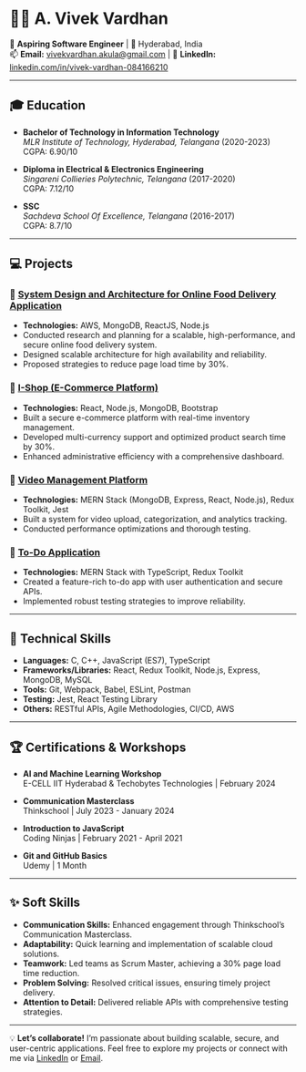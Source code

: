 # 👨‍💻 A. Vivek Vardhan

🚀 **Aspiring Software Engineer** | 📍 Hyderabad, India  
📫 **Email:** [vivekvardhan.akula@gmail.com](mailto:vivekvardhan.akula@gmail.com) | 🔗 **LinkedIn:** [linkedin.com/in/vivek-vardhan-084166210](https://www.linkedin.com/in/vivek-vardhan-084166210)  

---

## 🎓 Education

- **Bachelor of Technology in Information Technology**  
  *MLR Institute of Technology, Hyderabad, Telangana* (2020-2023)  
  CGPA: 6.90/10  

- **Diploma in Electrical & Electronics Engineering**  
  *Singareni Collieries Polytechnic, Telangana* (2017-2020)  
  CGPA: 7.12/10  

- **SSC**  
  *Sachdeva School Of Excellence, Telangana* (2016-2017)  
  CGPA: 8.7/10  

---

## 💻 Projects

### 🔹 [System Design and Architecture for Online Food Delivery Application](#)
- **Technologies:** AWS, MongoDB, ReactJS, Node.js  
- Conducted research and planning for a scalable, high-performance, and secure online food delivery system.  
- Designed scalable architecture for high availability and reliability.  
- Proposed strategies to reduce page load time by 30%.  

### 🔹 [I-Shop (E-Commerce Platform)](#)
- **Technologies:** React, Node.js, MongoDB, Bootstrap  
- Built a secure e-commerce platform with real-time inventory management.  
- Developed multi-currency support and optimized product search time by 30%.  
- Enhanced administrative efficiency with a comprehensive dashboard.  

### 🔹 [Video Management Platform](#)
- **Technologies:** MERN Stack (MongoDB, Express, React, Node.js), Redux Toolkit, Jest  
- Built a system for video upload, categorization, and analytics tracking.  
- Conducted performance optimizations and thorough testing.  

### 🔹 [To-Do Application](#)
- **Technologies:** MERN Stack with TypeScript, Redux Toolkit  
- Created a feature-rich to-do app with user authentication and secure APIs.  
- Implemented robust testing strategies to improve reliability.  

---

## 🔧 Technical Skills

- **Languages:** C, C++, JavaScript (ES7), TypeScript  
- **Frameworks/Libraries:** React, Redux Toolkit, Node.js, Express, MongoDB, MySQL  
- **Tools:** Git, Webpack, Babel, ESLint, Postman  
- **Testing:** Jest, React Testing Library  
- **Others:** RESTful APIs, Agile Methodologies, CI/CD, AWS  

---

## 🏆 Certifications & Workshops

- **AI and Machine Learning Workshop**  
  E-CELL IIT Hyderabad & Techobytes Technologies | February 2024  

- **Communication Masterclass**  
  Thinkschool | July 2023 - January 2024  

- **Introduction to JavaScript**  
  Coding Ninjas | February 2021 - April 2021  

- **Git and GitHub Basics**  
  Udemy | 1 Month  

---

## ✨ Soft Skills

- **Communication Skills:** Enhanced engagement through Thinkschool’s Communication Masterclass.  
- **Adaptability:** Quick learning and implementation of scalable cloud solutions.  
- **Teamwork:** Led teams as Scrum Master, achieving a 30% page load time reduction.  
- **Problem Solving:** Resolved critical issues, ensuring timely project delivery.  
- **Attention to Detail:** Delivered reliable APIs with comprehensive testing strategies.  

---

💡 **Let’s collaborate!** I’m passionate about building scalable, secure, and user-centric applications. Feel free to explore my projects or connect with me via [LinkedIn](https://www.linkedin.com/in/vivek-vardhan-084166210) or [Email](mailto:vivekvardhan.akula@gmail.com).
